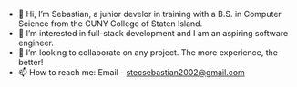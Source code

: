 - 👋 Hi, I’m Sebastian, a junior develor in training with a B.S. in Computer Science from the CUNY College of Staten Island.
- 👀 I’m interested in full-stack development and I am an aspiring software engineer.
- 💞️ I’m looking to collaborate on any project. The more experience, the better!
- 📫 How to reach me: Email - stecsebastian2002@gmail.com

<!---
SebastianS02/SebastianS02 is a ✨ special ✨ repository because its `README.md` (this file) appears on your GitHub profile.
You can click the Preview link to take a look at your changes.
--->
